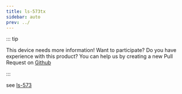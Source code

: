 ```yaml
---
title: ls-573tx
sidebar: auto
prev: ../
---
```


::: tip

This device needs more information! Want to participate? Do you have
experience with this product? You can help us by creating a new Pull
Request on
[Github](https://github.com/friendly-router/friendly-router/pulls)

:::

see [ls-573](../ls-573/)
